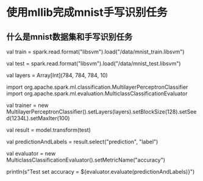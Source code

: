 # 使用mllib完成mnist手写识别任务

## 什么是mnist数据集和手写识别任务

val train = spark.read.format("libsvm").load("/data/mnist_train.libsvm")

val test = spark.read.format("libsvm").load("/data/mnist_test.libsvm")

val layers = Array[Int](784, 784, 784, 10)

import org.apache.spark.ml.classification.MultilayerPerceptronClassifier
import org.apache.spark.ml.evaluation.MulticlassClassificationEvaluator

val trainer = new MultilayerPerceptronClassifier().setLayers(layers).setBlockSize(128).setSeed(1234L).setMaxIter(100)

val result = model.transform(test)

val predictionAndLabels = result.select("prediction", "label")

val evaluator = new MulticlassClassificationEvaluator().setMetricName("accuracy")

println(s"Test set accuracy = ${evaluator.evaluate(predictionAndLabels)}")
